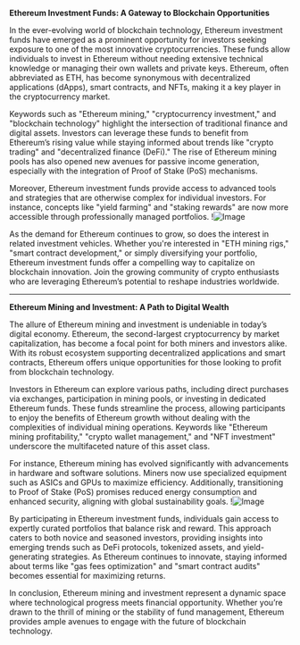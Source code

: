 **Ethereum Investment Funds: A Gateway to Blockchain Opportunities**

In the ever-evolving world of blockchain technology, Ethereum investment funds have emerged as a prominent opportunity for investors seeking exposure to one of the most innovative cryptocurrencies. These funds allow individuals to invest in Ethereum without needing extensive technical knowledge or managing their own wallets and private keys. Ethereum, often abbreviated as ETH, has become synonymous with decentralized applications (dApps), smart contracts, and NFTs, making it a key player in the cryptocurrency market.

Keywords such as "Ethereum mining," "cryptocurrency investment," and "blockchain technology" highlight the intersection of traditional finance and digital assets. Investors can leverage these funds to benefit from Ethereum’s rising value while staying informed about trends like "crypto trading" and "decentralized finance (DeFi)." The rise of Ethereum mining pools has also opened new avenues for passive income generation, especially with the integration of Proof of Stake (PoS) mechanisms.

Moreover, Ethereum investment funds provide access to advanced tools and strategies that are otherwise complex for individual investors. For instance, concepts like "yield farming" and "staking rewards" are now more accessible through professionally managed portfolios. !![Image](https://github.com/user-attachments/assets/590b50a7-4459-4e76-8a31-559aed223621)

As the demand for Ethereum continues to grow, so does the interest in related investment vehicles. Whether you're interested in "ETH mining rigs," "smart contract development," or simply diversifying your portfolio, Ethereum investment funds offer a compelling way to capitalize on blockchain innovation. Join the growing community of crypto enthusiasts who are leveraging Ethereum’s potential to reshape industries worldwide.

---

**Ethereum Mining and Investment: A Path to Digital Wealth**

The allure of Ethereum mining and investment is undeniable in today’s digital economy. Ethereum, the second-largest cryptocurrency by market capitalization, has become a focal point for both miners and investors alike. With its robust ecosystem supporting decentralized applications and smart contracts, Ethereum offers unique opportunities for those looking to profit from blockchain technology.

Investors in Ethereum can explore various paths, including direct purchases via exchanges, participation in mining pools, or investing in dedicated Ethereum funds. These funds streamline the process, allowing participants to enjoy the benefits of Ethereum growth without dealing with the complexities of individual mining operations. Keywords like "Ethereum mining profitability," "crypto wallet management," and "NFT investment" underscore the multifaceted nature of this asset class.

For instance, Ethereum mining has evolved significantly with advancements in hardware and software solutions. Miners now use specialized equipment such as ASICs and GPUs to maximize efficiency. Additionally, transitioning to Proof of Stake (PoS) promises reduced energy consumption and enhanced security, aligning with global sustainability goals. !![Image](https://github.com/user-attachments/assets/590b50a7-4459-4e76-8a31-559aed223621)

By participating in Ethereum investment funds, individuals gain access to expertly curated portfolios that balance risk and reward. This approach caters to both novice and seasoned investors, providing insights into emerging trends such as DeFi protocols, tokenized assets, and yield-generating strategies. As Ethereum continues to innovate, staying informed about terms like "gas fees optimization" and "smart contract audits" becomes essential for maximizing returns.

In conclusion, Ethereum mining and investment represent a dynamic space where technological progress meets financial opportunity. Whether you’re drawn to the thrill of mining or the stability of fund management, Ethereum provides ample avenues to engage with the future of blockchain technology.